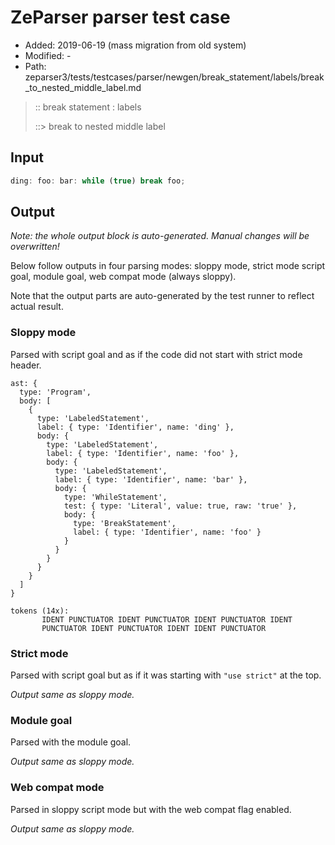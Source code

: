 # ZeParser parser test case

- Added: 2019-06-19 (mass migration from old system)
- Modified: -
- Path: zeparser3/tests/testcases/parser/newgen/break_statement/labels/break_to_nested_middle_label.md

> :: break statement : labels
>
> ::> break to nested middle label

## Input

`````js
ding: foo: bar: while (true) break foo;
`````

## Output

_Note: the whole output block is auto-generated. Manual changes will be overwritten!_

Below follow outputs in four parsing modes: sloppy mode, strict mode script goal, module goal, web compat mode (always sloppy).

Note that the output parts are auto-generated by the test runner to reflect actual result.

### Sloppy mode

Parsed with script goal and as if the code did not start with strict mode header.

`````
ast: {
  type: 'Program',
  body: [
    {
      type: 'LabeledStatement',
      label: { type: 'Identifier', name: 'ding' },
      body: {
        type: 'LabeledStatement',
        label: { type: 'Identifier', name: 'foo' },
        body: {
          type: 'LabeledStatement',
          label: { type: 'Identifier', name: 'bar' },
          body: {
            type: 'WhileStatement',
            test: { type: 'Literal', value: true, raw: 'true' },
            body: {
              type: 'BreakStatement',
              label: { type: 'Identifier', name: 'foo' }
            }
          }
        }
      }
    }
  ]
}

tokens (14x):
       IDENT PUNCTUATOR IDENT PUNCTUATOR IDENT PUNCTUATOR IDENT
       PUNCTUATOR IDENT PUNCTUATOR IDENT IDENT PUNCTUATOR
`````

### Strict mode

Parsed with script goal but as if it was starting with `"use strict"` at the top.

_Output same as sloppy mode._

### Module goal

Parsed with the module goal.

_Output same as sloppy mode._

### Web compat mode

Parsed in sloppy script mode but with the web compat flag enabled.

_Output same as sloppy mode._
